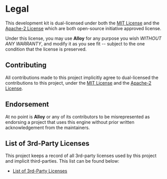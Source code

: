 # Legal

This development kit is dual-licensed under both the
[MIT License](../LICENSE-MIT) and the [Apache-2 License](../LICENSE-APACHE-2)
which are both open-source initiative approved license.

Under this license, you may use **Alloy** for any purpose you wish
_WITHOUT ANY WARRANTY_, and modify it as you see fit -- subject to the one
condition that the license is preserved.

## Contributing

All contributions made to this project implicitly agree to dual-licensed
the contributions to this project, under the [MIT License](../LICENSE-MIT) and
the [Apache-2 License](../LICENSE-APACHE-2).

## Endorsement

At no point is **Alloy** or any of its contributors to be misrepresented as
endorsing a project that uses this engine without prior written
acknowledgement from the maintainers.

## List of 3rd-Party Licenses

This project keeps a record of all 3rd-party licenses used by this project and
implicit third-parties. This list can be found below:

* [List of 3rd-Party Licenses](https://bitwizeshift.github.io/alloy-rs/licenses.html)
